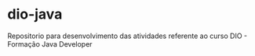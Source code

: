# dio-java
Repositorio para desenvolvimento das atividades referente ao curso DIO - Formação Java Developer
